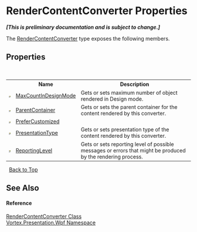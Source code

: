 # RenderContentConverter Properties
 _**\[This is preliminary documentation and is subject to change.\]**_

The <a href="T_Vortex_Presentation_Wpf_RenderContentConverter.md">RenderContentConverter</a> type exposes the following members.


## Properties
&nbsp;<table><tr><th></th><th>Name</th><th>Description</th></tr><tr><td>![Public property](media/pubproperty.gif "Public property")</td><td><a href="P_Vortex_Presentation_Wpf_RenderContentConverter_MaxCountInDesignMode.md">MaxCountInDesignMode</a></td><td>
Gets or sets maximum number of object rendered in Design mode.</td></tr><tr><td>![Public property](media/pubproperty.gif "Public property")</td><td><a href="P_Vortex_Presentation_Wpf_RenderContentConverter_ParentContainer.md">ParentContainer</a></td><td>
Gets or sets the parent container for the content rendered by this converter.</td></tr><tr><td>![Public property](media/pubproperty.gif "Public property")</td><td><a href="P_Vortex_Presentation_Wpf_RenderContentConverter_PreferCustomized.md">PreferCustomized</a></td><td /></tr><tr><td>![Public property](media/pubproperty.gif "Public property")</td><td><a href="P_Vortex_Presentation_Wpf_RenderContentConverter_PresentationType.md">PresentationType</a></td><td>
Gets or sets presentation type of the content rendered by this converter.</td></tr><tr><td>![Public property](media/pubproperty.gif "Public property")</td><td><a href="P_Vortex_Presentation_Wpf_RenderContentConverter_ReportingLevel.md">ReportingLevel</a></td><td>
Gets or sets reporting level of possible messages or errors that might be produced by the rendering process.</td></tr></table>&nbsp;
<a href="#rendercontentconverter-properties">Back to Top</a>

## See Also


#### Reference
<a href="T_Vortex_Presentation_Wpf_RenderContentConverter.md">RenderContentConverter Class</a><br /><a href="N_Vortex_Presentation_Wpf.md">Vortex.Presentation.Wpf Namespace</a><br />
